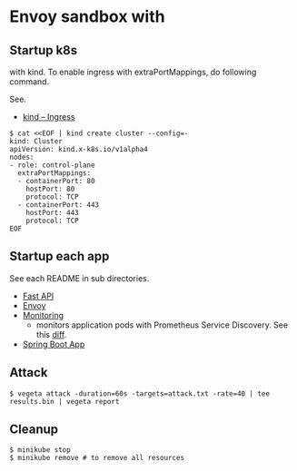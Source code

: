 # Envoy sandbox with

## Startup k8s

with kind.
To enable ingress with extraPortMappings, do following command.

See.
- [kind – Ingress](https://kind.sigs.k8s.io/docs/user/ingress)

```shell
$ cat <<EOF | kind create cluster --config=-
kind: Cluster
apiVersion: kind.x-k8s.io/v1alpha4
nodes:
- role: control-plane
  extraPortMappings:
  - containerPort: 80
    hostPort: 80
    protocol: TCP
  - containerPort: 443
    hostPort: 443
    protocol: TCP
EOF
```

## Startup each app

See each README in sub directories.

- [Fast API](./fastapi)
- [Envoy](./envoy)
- [Monitoring](./monitoring)
  - monitors application pods with Prometheus Service Discovery. See this [diff](https://github.com/lavenderses/playground/compare/a940044364375ad73a1ba354bca2639e5f70eeee..0b4d55ab1de00e5774d01a1f7f6e4221d5afc4f5).
- [Spring Boot App](./spring-app)

## Attack

```shell
$ vegeta attack -duration=60s -targets=attack.txt -rate=40 | tee results.bin | vegeta report
```

## Cleanup

```shell
$ minikube stop
$ minikube remove # to remove all resources
```

